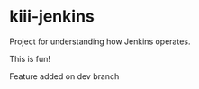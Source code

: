 # kiii-jenkins

Project for understanding how Jenkins operates.

This is fun!

Feature added on dev branch
